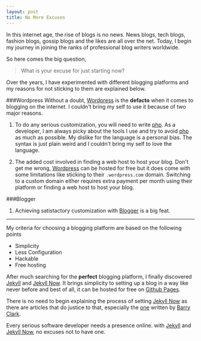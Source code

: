 ```yaml
---
layout: post
title: No More Excuses
---
```


In this internet age, the rise of blogs is no news. News blogs, tech blogs, fashion blogs, gossip blogs and the likes are all over the net. Today, I begin my journey in joining the ranks of professional blog writers worldwide.

So here comes the big question, 

> What is your excuse for just starting now?

Over the years, I have experimented with different blogging platforms and my reasons for not sticking to them are explained below.

[1]: https://wordpress.com/        "Wordpress"
[2]: http://php.net/  "php"
[3]: http://search.msn.com/    "MSN Search"
[4]: http://jekyll.com/       "Jekyll"
[5]: http://jekyllnow.com/     "Jekyll Now"
[6]:https://github.com/    "Github Pages"
[7]: http://www.barryclark.co/ "Barry Clark"
[8]: http://www.smashingmagazine.com/2014/08/01/build-blog-jekyll-github-pages/     "one"

###Wordpress
Without a doubt, [Wordpress][1] is the **defacto** when it comes to blogging on the internet. I couldn't bring my self to use it because of two major reasons.

1. To do any serious customization, you will need to write [php][2]. As a developer, I am always picky about the tools I use and try to avoid [php][2] as much as possible. My dislike for the language is a personal bias. The syntax is just plain weird and I couldn't bring my self to love the language.

2. The added cost involved in finding a web host to host your blog. Don't get me wrong, [Wordpress][1] can be hosted for free but it does come with some limitations like sticking to their `.wordpress.com` domain. Switching to a custom domain either requires extra payment per month using their platform or finding a web host to host your blog. 

###Blogger
1. Achieving satistactory customization with [Blogger][3] is a big feat. 

___

My criteria for choosing a blogging platform are based on the following points

* Simplicity
* Less Configuration
* Hackable
* Free hosting


After much searching for the **perfect** blogging platform, I finally discovered [Jekyll][4] and [Jekyll Now][5]. It brings simplicity to setting up a blog in a way like never before and best of all, it can be hosted for free on [Github Pages][6]. 

There is no need to begin explaining the process of setting [Jekyll Now][5] as there are articles that do justice to that, especially the [one][8] written by [Barry Clark][7]. 

Every serious software developer needs a presence online. with [Jekyll][4] and [Jekyll Now][5], no excuses not to have one.

